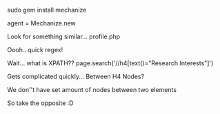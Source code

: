 sudo gem install mechanize

agent = Mechanize.new

Look for something similar...
profile.php

Oooh.. quick regex!

Wait... what is XPATH??
page.search('//h4[text()="Research Interests"]')

Gets complicated quickly...
Between H4 Nodes?

We don''t have set amount of nodes between two elements

So take the opposite :D
